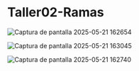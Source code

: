 # Taller02-Ramas


![Captura de pantalla 2025-05-21 162654](https://github.com/user-attachments/assets/e77b819f-5e1c-4efe-84e7-6e28a5716246)








![Captura de pantalla 2025-05-21 163045](https://github.com/user-attachments/assets/afad37f8-38df-46e2-bf07-7bedade31ad3)






![Captura de pantalla 2025-05-21 162740](https://github.com/user-attachments/assets/a869c3cd-49a1-493f-a3b8-f5841eb349a3)

